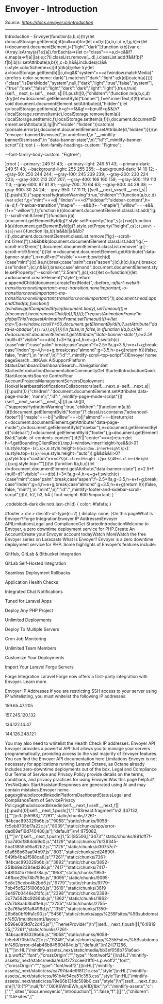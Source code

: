 # Envoyer - Introduction

*Source: https://docs.envoyer.io/introduction*

---

Introduction - Envoyer(function(a,b,c){try{let d=localStorage.getItem(a);if(null==d)for(let c=0;c((a,b,c,d,e,f,g,h)=>{let i=document.documentElement,j=["light","dark"];function k(b){var c;(Array.isArray(a)?a:[a]).forEach(a=>{let c="class"===a,d=c&&f?e.map(a=>f[a]||a):e;c?(i.classList.remove(...d),i.classList.add(f&&f[b]?f[b]:b)):i.setAttribute(a,b)}),c=b,h&&j.includes(c)&&(i.style.colorScheme=c)}if(d)k(d);else try{let a=localStorage.getItem(b)||c,d=g&&"system"===a?window.matchMedia("(prefers-color-scheme: dark)").matches?"dark":"light":a;k(d)}catch(a){}})("class","isDarkMode","system",null,["dark","light","true","false","system"],{"true":"dark","false":"light","dark":"dark","light":"light"},true,true)(self.__next_s=self.__next_s||[]).push([0,{"children":"(function m(a,b,c,d){try{let e=document.getElementById(\"banner\"),f=e?.innerText;if(!f)return void document.documentElement.setAttribute(d,\"hidden\");let g=localStorage.getItem(a),h=g!==f&&g!==b;null!=g&&(h?(localStorage.removeItem(c),localStorage.removeItem(a)):(localStorage.setItem(c,f),localStorage.setItem(a,f))),document.documentElement.setAttribute(d,!g||h?\"visible\":\"hidden\")}catch(a){console.error(a),document.documentElement.setAttribute(d,\"hidden\")}})(\n  \"envoyer-bannerDismissed\",\n  undefined,\n  \"__mintlify-bannerDismissed\",\n  \"data-banner-state\",\n)","id":"_mintlify-banner-script"}]):root {
  --font-family-headings-custom: "Figtree";
  
  --font-family-body-custom: "Figtree";
  
}:root {
    --primary: 249 51 43;
    --primary-light: 249 51 43;
    --primary-dark: 249 51 43;
    --background-light: 255 255 255;
    --background-dark: 14 10 12;
    --gray-50: 250 244 244;
    --gray-100: 245 239 239;
    --gray-200: 230 224 223;
    --gray-300: 213 207 207;
    --gray-400: 166 160 159;
    --gray-500: 119 113 113;
    --gray-600: 87 81 81;
    --gray-700: 70 64 63;
    --gray-800: 44 38 38;
    --gray-900: 30 24 24;
    --gray-950: 17 11 11;
  }(self.__next_s=self.__next_s||[]).push([0,{"suppressHydrationWarning":true,"children":"(function(a,b,c,d){var e;let f,g=\"mint\"===d||\"linden\"===d?\"sidebar\":\"sidebar-content\",h=(e=d,f=\"navbar-transition\",\"maple\"===e&&(f+=\"-maple\"),\"willow\"===e&&(f+=\"-willow\"),f);function i(){document.documentElement.classList.add(\"lg:[--scroll-mt:9.5rem]\")}function j(a){document.getElementById(g)?.style.setProperty(\"top\",`${a}rem`)}function k(a){document.getElementById(g)?.style.setProperty(\"height\",`calc(100vh - ${a}rem)`)}function l(a,b){!a&&b||a&&!b?(i(),document.documentElement.classList.remove(\"lg:[--scroll-mt:12rem]\")):a&&b&&(document.documentElement.classList.add(\"lg:[--scroll-mt:12rem]\"),document.documentElement.classList.remove(\"lg:[--scroll-mt:9.5rem]\"))}let m=document.documentElement.getAttribute(\"data-banner-state\"),n=null!=m?\"visible\"===m:b;switch(d){case\"mint\":j(c),l(a,n);break;case\"palm\":case\"aspen\":j(c),k(c),l(a,n);break;case\"linden\":j(c),n&&i();break;case\"almond\":document.documentElement.style.setProperty(\"--scroll-mt\",\"2.5rem\"),j(c),k(c)}let o=function(){let a=document.createElement(\"style\");return a.appendChild(document.createTextNode(\"*,*::before,*::after{-webkit-transition:none!important;-moz-transition:none!important;-o-transition:none!important;-ms-transition:none!important;transition:none!important}\")),document.head.appendChild(a),function(){window.getComputedStyle(document.body),setTimeout(()=>{document.head.removeChild(a)},1)}}();(\"requestAnimationFrame\"in globalThis?requestAnimationFrame:setTimeout)(()=>{let a;a=!1,a=window.scrollY>50,document.getElementById(h)?.setAttribute(\"data-is-opaque\",`${!!a}`),o()})})(\n  false,\n  false,\n  (function l(a,b,c){let d=document.documentElement.getAttribute(\"data-banner-state\"),e=2.5*!!(null!=d?\"visible\"===d:b),f=3*!!a,g=4,h=e+g+f;switch(c){case\"mint\":case\"palm\":break;case\"aspen\":f=2.5*!!a,g=3.5,h=e+f+g;break;case\"linden\":g=4,h=e+g;break;case\"almond\":g=3.5,h=e+g}return h})(false, false, \"mint\"),\n  \"mint\",\n)","id":"_mintlify-scroll-top-script"}])Envoyer home pageSearch...⌘KAsk AISupportPlatform StatusDashboardDashboardSearch...NavigationGet StartedIntroductionDocumentationCommunityGet StartedIntroductionQuick StartAccountsSource ControlYour AccountProjectsManagementServersDeployment HooksHeartbeatsNotificationsCollaborators(self.__next_s=self.__next_s||[]).push([0,{"children":"document.documentElement.setAttribute('data-page-mode', 'none');","id":"_mintlify-page-mode-script"}])(self.__next_s=self.__next_s||[]).push([0,{"suppressHydrationWarning":true,"children":"(function m(a,b){if(!document.getElementById(\"footer\")?.classList.contains(\"advanced-footer\")||\"maple\"===b||\"willow\"===b||\"almond\"===b)return;let c=document.documentElement.getAttribute(\"data-page-mode\"),d=document.getElementById(\"navbar\"),e=document.getElementById(\"sidebar\"),f=document.getElementById(\"footer\"),g=document.getElementById(\"table-of-contents-content\");if(!f||\"center\"===c)return;let h=f.getBoundingClientRect().top,i=window.innerHeight-h;e&&(i>0?(e.style.top=`-${i}px`,e.style.height=`${window.innerHeight}px`):(e.style.top=`${a}rem`,e.style.height=\"auto\")),g&&d&&(i>0?g.style.top=\"custom\"===c?`${d.clientHeight-i}px`:`${40+d.clientHeight-i}px`:g.style.top=\"\")})(\n  (function l(a,b,c){let d=document.documentElement.getAttribute(\"data-banner-state\"),e=2.5*!!(null!=d?\"visible\"===d:b),f=3*!!a,g=4,h=e+g+f;switch(c){case\"mint\":case\"palm\":break;case\"aspen\":f=2.5*!!a,g=3.5,h=e+f+g;break;case\"linden\":g=4,h=e+g;break;case\"almond\":g=3.5,h=e+g}return h})(false, false, \"mint\"),\n  \"mint\",\n)","id":"_mintlify-footer-and-sidebar-scroll-script"}])h1, h2, h3, h4 {
    font-weight: 600 !important;
}

.codeblock-dark div:not(:last-child) {
    color: #fafafa;
}

#footer > div > div:nth-of-type(n+2) {
    display: none;
}On this pageWhat Is Envoyer?Forge IntegrationEnvoyer IP AddressesEnvoyer APILimitationsLegal and ComplianceGet StartedIntroductionWelcome to Envoyer, a zero downtime deployment service for PHP.Create An AccountCreate your Envoyer account todayWatch MoreWatch the free Envoyer series on Laracasts
​What Is Envoyer?
Envoyer is a zero downtime deployment service for PHP. Some highlights of Envoyer’s features include:


GitHub, GitLab &amp; Bitbucket Integration


GitLab Self-Hosted Integration


Seamless Deployment Rollbacks


Application Health Checks


Integrated Chat Notifications


Tuned for Laravel Apps


Deploy Any PHP Project


Unlimited Deployments


Deploy To Multiple Servers


Cron Job Monitoring


Unlimited Team Members


Customize Your Deployments


Import Your Laravel Forge Servers


​Forge Integration
Laravel Forge now offers a first-party integration with Envoyer. Learn more.

​Envoyer IP Addresses
If you are restricting SSH access to your server using IP whitelisting, you must whitelist the following IP addresses:


159.65.47.205


157.245.120.132


134.122.14.47


144.126.248.121


You may also need to whitelist the Health Check IP addresses.
​Envoyer API
Envoyer provides a powerful API that allows you to manage your servers programmatically, providing access to the vast majority of Envoyer features. You can find the Envoyer API documentation here.
​Limitations
Envoyer is not necessary for applications running Laravel Octane, as Octane already includes zero-downtime deployments out of the box.
​Legal and Compliance
Our Terms of Service and Privacy Policy provide details on the terms, conditions, and privacy practices for using Envoyer.Was this page helpful?YesNoQuick StartAssistantResponses are generated using AI and may contain mistakes.Envoyer home pagexgithubdiscordlinkedinPlatformDashboardStatusLegal and ComplianceTerm of ServicePrivacy Policyxgithubdiscordlinkedin(self.__next_f=self.__next_f||[]).push([0])self.__next_f.push([1,"1:\"$Sreact.fragment\"\n2:I[47132,[],\"\"]\n3:I[55983,[\"7261\",\"static/chunks/7261-1f4bcac893329b6b.js\",\"9058\",\"static/chunks/9058-fc5eb8705bf7a22c.js\",\"8039\",\"static/chunks/app/error-dad69ef19d740480.js\"],\"default\"]\n4:I[75082,[],\"\"]\n"])self.__next_f.push([1,"5:I[85506,[\"3473\",\"static/chunks/891cff7f-2ca7d0df884db9d0.js\",\"4129\",\"static/chunks/7bf36345-5ba13855b95a82b2.js\",\"1725\",\"static/chunks/d30757c7-d1a658b63aa94b97.js\",\"803\",\"static/chunks/cd24890f-549fb4ba2f588ca6.js\",\"7261\",\"static/chunks/7261-1f4bcac893329b6b.js\",\"3892\",\"static/chunks/3892-251b69e2384ed286.js\",\"7417\",\"static/chunks/7417-548f041b716e378a.js\",\"1953\",\"static/chunks/1953-46fbce29c74b759e.js\",\"9095\",\"static/chunks/9095-5e8c25cebc4b2bd6.js\",\"9779\",\"static/chunks/9779-7bb45d52151006b8.js\",\"3619\",\"static/chunks/3619-3e497b0446e2fdfc.js\",\"2398\",\"static/chunks/2398-3c77a562bc9286bb.js\",\"1862\",\"static/chunks/1862-d7c7b8aab3b4ffe6.js\",\"2755\",\"static/chunks/2755-e2a765a591a8496d.js\",\"1350\",\"static/chunks/1350-26b6b0bf9ffa1c90.js\",\"5456\",\"static/chunks/app/%255Fsites/%5Bsubdomain%5D/(multitenant)/layout-b596e085fd7c2d45.js\"],\"ThemeProvider\"]\n"])self.__next_f.push([1,"6:I[81925,[\"7261\",\"static/chunks/7261-1f4bcac893329b6b.js\",\"9058\",\"static/chunks/9058-fc5eb8705bf7a22c.js\",\"9249\",\"static/chunks/app/%255Fsites/%5Bsubdomain%5D/error-d4ab46b84560464d.js\"],\"default\"]\n12:I[71256,[],\"\"]\n:HL[\"/mintlify-assets/_next/static/media/bb3ef058b751a6ad-s.p.woff2\",\"font\",{\"crossOrigin\":\"\",\"type\":\"font/woff2\"}]\n:HL[\"/mintlify-assets/_next/static/media/e4af272ccee01ff0-s.p.woff2\",\"font\",{\"crossOrigin\":\"\",\"type\":\"font/woff2\"}]\n:HL[\"/mintlify-assets/_next/static/css/ca797da4e9f8f21c.css\",\"style\"]\n:HL[\"/mintlify-assets/_next/static/css/f61b4e54ca51c353.css\",\"style\"]\n:HL[\"/mintlify-assets/_next/static/css/19e66b131dc509b0.css\",\"style\"]\n"])self.__next_f.push([1,"0:{\"P\":null,\"b\":\"Oi0K6WmEWh_sjAi1Dj1bk\",\"p\":\"/mintlify-assets\",\"c\":[\"\",\"_sites\",\"docs.envoyer.io\",\"introduction\"],\"i\":false,\"f\":[[[\"\",{\"children\":[\"%5Fsites\",{\"